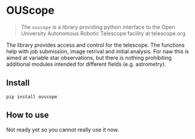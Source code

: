 # OUScope
> The `ouscope` is a library providing python interface to the Open University Autonomous Robotic Telescope facility at telescope.org


The library provides access and control for the telescope. The functions help with job submission, image retrival and initial analysis. For naw this is aimed at variable star observations, but there is nothing prohibiting additional modules intended for different fields (e.g. astrometry).

## Install

`pip install ouscope`

## How to use

Not ready yet so you cannot really use it now.

